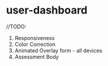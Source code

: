 # user-dashboard

//TODO:
1. Responsiveness
2. Color Correction
3. Animated Overlay form - all devices
4. Assessment Body
